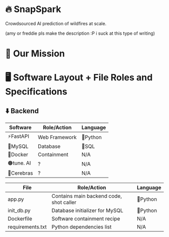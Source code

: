 # 🔥 SnapSpark

Crowdsourced AI prediction of wildfires at scale.

(amy or freddie pls make the description :P i suck at this type of writing)

# 🫡 Our Mission



# 🖥️ Software Layout + File Roles and Specifications

## ⬇️ Backend

| Software          | Role/Action                           | Language |
| ----------------- | ------------------------------------- | -------- |
| ⚡FastAPI        | Web Framework                          | 🐍Python |
| 🐬MySQL          | Database                               | 🥪SQL    |
| 🐳Docker         | Containment                            | N/A      |
| 🟠tune. AI       | ?                                      | N/A      |
| 🧠Cerebras       | ?                                      | N/A      |

| File             | Role/Action                             | Language |
| ---------------- | --------------------------------------- | -------- |
| app.py           | Contains main backend code, shot caller | 🐍Python |
| init_db.py       | Database initializer for MySQL          | 🐍Python |
| Dockerfile       | Software containment recipe             | N/A      |
| requirements.txt | Python dependencies list                | N/A      |

